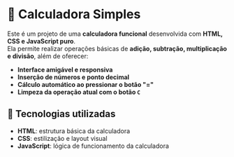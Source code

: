 # 📱 Calculadora Simples

Este é um projeto de uma **calculadora funcional** desenvolvida com **HTML, CSS e JavaScript puro**.  
Ela permite realizar operações básicas de **adição, subtração, multiplicação e divisão**, além de oferecer:

- **Interface amigável e responsiva**  
- **Inserção de números e ponto decimal**  
- **Cálculo automático ao pressionar o botão "="**  
- **Limpeza da operação atual com o botão `C`**  

## 🧱 Tecnologias utilizadas

- **HTML**: estrutura básica da calculadora
- **CSS**: estilização e layout visual
- **JavaScript**: lógica de funcionamento da calculadora
